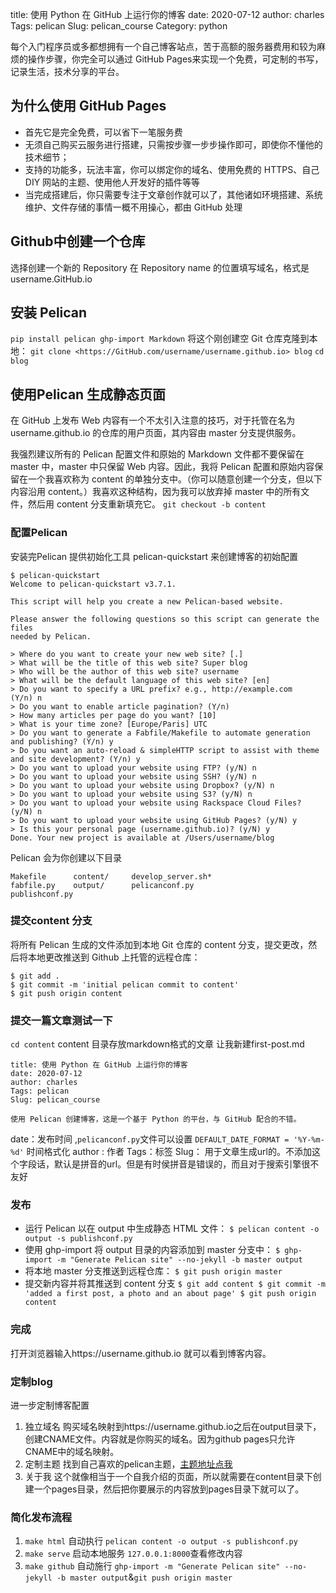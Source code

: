 title: 使用 Python 在 GitHub 上运行你的博客
date: 2020-07-12
author: charles
Tags: pelican
Slug: pelican_course
Category: python

每个入门程序员或多都想拥有一个自己博客站点，苦于高额的服务器费用和较为麻烦的操作步骤，你完全可以通过 GitHub Pages来实现一个免费，可定制的书写，记录生活，技术分享的平台。
## 为什么使用 GitHub Pages
- 首先它是完全免费，可以省下一笔服务费
- 无须自己购买云服务进行搭建，只需按步骤一步步操作即可，即使你不懂他的技术细节；
- 支持的功能多，玩法丰富，你可以绑定你的域名、使用免费的 HTTPS、自己 DIY 网站的主题、使用他人开发好的插件等等
- 当完成搭建后，你只需要专注于文章创作就可以了，其他诸如环境搭建、系统维护、文件存储的事情一概不用操心，都由 GitHub 处理
## Github中创建一个仓库
选择创建一个新的 Repository  在 Repository name 的位置填写域名，格式是 username.GitHub.io
## 安装 Pelican
`pip install pelican ghp-import Markdown`
将这个刚创建空 Git 仓库克隆到本地：
`git clone <https://GitHub.com/username/username.github.io> blog`
`cd blog`
## 使用Pelican 生成静态页面
在 GitHub 上发布 Web 内容有一个不太引入注意的技巧，对于托管在名为 username.github.io 的仓库的用户页面，其内容由 master 分支提供服务。

我强烈建议所有的 Pelican 配置文件和原始的 Markdown 文件都不要保留在 master 中，master 中只保留 Web 内容。因此，我将 Pelican 配置和原始内容保留在一个我喜欢称为 content 的单独分支中。（你可以随意创建一个分支，但以下内容沿用 content。）我喜欢这种结构，因为我可以放弃掉 master 中的所有文件，然后用 content 分支重新填充它。
`git checkout -b content`

### 配置Pelican
安装完Pelican 提供初始化工具 pelican-quickstart 来创建博客的初始配置
```
$ pelican-quickstart
Welcome to pelican-quickstart v3.7.1.

This script will help you create a new Pelican-based website.

Please answer the following questions so this script can generate the files
needed by Pelican.

> Where do you want to create your new web site? [.]  
> What will be the title of this web site? Super blog
> Who will be the author of this web site? username
> What will be the default language of this web site? [en]
> Do you want to specify a URL prefix? e.g., http://example.com   (Y/n) n
> Do you want to enable article pagination? (Y/n)
> How many articles per page do you want? [10]
> What is your time zone? [Europe/Paris] UTC
> Do you want to generate a Fabfile/Makefile to automate generation and publishing? (Y/n) y
> Do you want an auto-reload & simpleHTTP script to assist with theme and site development? (Y/n) y
> Do you want to upload your website using FTP? (y/N) n
> Do you want to upload your website using SSH? (y/N) n
> Do you want to upload your website using Dropbox? (y/N) n
> Do you want to upload your website using S3? (y/N) n
> Do you want to upload your website using Rackspace Cloud Files? (y/N) n
> Do you want to upload your website using GitHub Pages? (y/N) y
> Is this your personal page (username.github.io)? (y/N) y
Done. Your new project is available at /Users/username/blog
```
Pelican 会为你创建以下目录
```
Makefile      content/     develop_server.sh*
fabfile.py    output/      pelicanconf.py
publishconf.py
```
### 提交content 分支
将所有 Pelican 生成的文件添加到本地 Git 仓库的 content 分支，提交更改，然后将本地更改推送到 Github 上托管的远程仓库：
```
$ git add .
$ git commit -m 'initial pelican commit to content'
$ git push origin content
```
### 提交一篇文章测试一下
`cd content` content 目录存放markdown格式的文章
让我新建first-post.md
```
title: 使用 Python 在 GitHub 上运行你的博客
date: 2020-07-12
author: charles
Tags: pelican
Slug: pelican_course

使用 Pelican 创建博客，这是一个基于 Python 的平台，与 GitHub 配合的不错。
```
date：发布时间 ,`pelicanconf.py`文件可以设置 `DEFAULT_DATE_FORMAT = '%Y-%m-%d'` 时间格式化
author : 作者
Tags：标签
Slug： 用于文章生成url的。不添加这个字段话，默认是拼音的url。但是有时侯拼音是错误的，而且对于搜索引擎很不友好
### 发布
- 运行 Pelican 以在 output 中生成静态 HTML 文件：
`$ pelican content -o output -s publishconf.py`
- 使用 ghp-import 将 output 目录的内容添加到 master 分支中：
`$ ghp-import -m "Generate Pelican site" --no-jekyll -b master output`
- 将本地 master 分支推送到远程仓库：
`$ git push origin master`
- 提交新内容并将其推送到 content 分支
`$ git add content $ git commit -m 'added a first post, a photo and an about page' $ git push origin content`
### 完成
打开浏览器输入https://username.github.io 就可以看到博客内容。

### 定制blog
进一步定制博客配置
1. 独立域名 
购买域名映射到https://username.github.io之后在output目录下，创建CNAME文件。内容就是你购买的域名。因为github pages只允许CNAME中的域名映射。
2. 定制主题
找到自己喜欢的pelican主题，[主题地址点我](https://github.com/getpelican/pelican-themes)
3. 关于我
这个就像相当于一个自我介绍的页面，所以就需要在content目录下创建一个pages目录，然后把你要展示的内容放到pages目录下就可以了。

### 简化发布流程
1. `make html` 自动执行 `pelican content -o output -s publishconf.py`
2. `make serve` 启动本地服务 `127.0.0.1:8000`查看修改内容
3. `make github` 自动施行 `ghp-import -m "Generate Pelican site" --no-jekyll -b master output`&`git push origin master`
